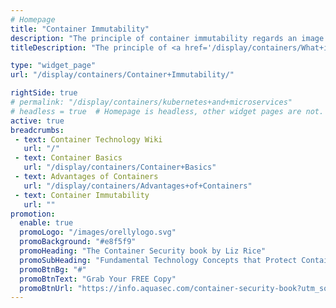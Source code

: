 ```yaml
---
# Homepage
title: "Container Immutability"
description: "The principle of container immutability regards an image unchangeable once it is built, and requires creating a new image if changes need to be made. This page gathers resources about the container immutability principle, its benefits and implications."
titleDescription: "The principle of <a href='/display/containers/What+is+a+Container'>container </a> immutability regards an image unchangeable once it is built, and requires creating a new <a href='/display/containers/What+is+a+Container+Image'>image</a> if changes need to be made. This page gathers resources about the container immutability principle, its benefits and implications." 

type: "widget_page"
url: "/display/containers/Container+Immutability/" 

rightSide: true 
# permalink: "/display/containers/kubernetes+and+microservices"
# headless = true  # Homepage is headless, other widget pages are not.
active: true
breadcrumbs:
 - text: Container Technology Wiki
   url: "/"
 - text: Container Basics
   url: "/display/containers/Container+Basics"
 - text: Advantages of Containers
   url: "/display/containers/Advantages+of+Containers"
 - text: Container Immutability
   url: ""
promotion:
  enable: true
  promoLogo: "/images/orellylogo.svg"
  promoBackground: "#e8f5f9"
  promoHeading: "The Container Security book by Liz Rice"
  promoSubHeading: "Fundamental Technology Concepts that Protect Containerized Applications"
  promoBtnBg: "#"
  promoBtnText: "Grab Your FREE Copy"
  promoBtnUrl: "https://info.aquasec.com/container-security-book?utm_source=wiki"
---
```


